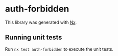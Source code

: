 # auth-forbidden

This library was generated with [Nx](https://nx.dev).

## Running unit tests

Run `nx test auth-forbidden` to execute the unit tests.
